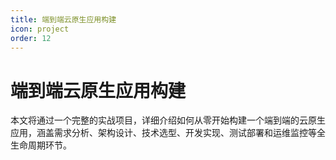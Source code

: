```yaml
---
title: 端到端云原生应用构建
icon: project
order: 12
---
```


# 端到端云原生应用构建

本文将通过一个完整的实战项目，详细介绍如何从零开始构建一个端到端的云原生应用，涵盖需求分析、架构设计、技术选型、开发实现、测试部署和运维监控等全生命周期环节。

